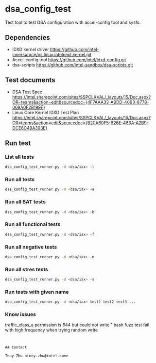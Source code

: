 # dsa_config_test

Test tool to test DSA configuration with accel-config tool and sysfs.

## Dependencies

* IDXD kernel driver <https://github.com/intel-innersource/os.linux.intelnext.kernel.git>
* Accel-config tool <https://github.com/intel/idxd-config.git>
* dsa-scripts <https://github.com/intel-sandbox/dsa-scripts.git>

## Test documents

* DSA Test Spec <https://intel.sharepoint.com/sites/SSPCLKVAL/_layouts/15/Doc.aspx?OR=teams&action=edit&sourcedoc={4F7AAA33-A9DD-4093-8778-069A0F2B199F}>
* Linux Core Kernel IDXD Test Plan <https://intel.sharepoint.com/sites/SSPCLKVAL/_layouts/15/Doc.aspx?OR=teams&action=edit&sourcedoc={B20A60F5-626E-463A-A2B9-DCE6C49A393E}>

## Run test

### List all tests

```bash
dsa_config_test_runner.py -d <dsa/iax> -l
```

### Run all tests

```bash
dsa_config_test_runner.py -d <dsa/iax> -a
```

### Run all BAT tests

```bash
dsa_config_test_runner.py -d <dsa/iax> -b
```

### Run all functional tests

```bash
dsa_config_test_runner.py -d <dsa/iax> -f
```

### Run all negative tests

```bash
dsa_config_test_runner.py -d <dsa/iax> -n
```

### Run all stres tests

```bash
dsa_config_test_runner.py -d <dsa/iax> -s
```

### Run tests with given name

```bash
dsa_config_test_runner.py -d <dsa/iax> test1 test2 test3 ...
```

### Know issues
traffic_class_a permission is 644 but could not write```bash
fuzz test fail with high frequency when trying random write
```


## Contact

Tony Zhu <tony.zhu@intel.com>
